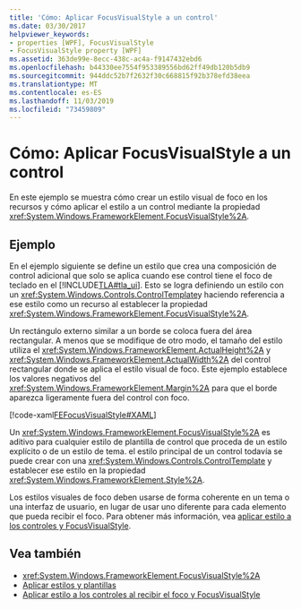 ```yaml
---
title: 'Cómo: Aplicar FocusVisualStyle a un control'
ms.date: 03/30/2017
helpviewer_keywords:
- properties [WPF], FocusVisualStyle
- FocusVisualStyle property [WPF]
ms.assetid: 363de99e-8ecc-438c-ac4a-f9147432ebd6
ms.openlocfilehash: b44330ee7554f953389556bd62ff49db120b5db9
ms.sourcegitcommit: 944ddc52b7f2632f30c668815f92b378efd38eea
ms.translationtype: MT
ms.contentlocale: es-ES
ms.lasthandoff: 11/03/2019
ms.locfileid: "73459809"
---
```

# <a name="how-to-apply-a-focusvisualstyle-to-a-control"></a>Cómo: Aplicar FocusVisualStyle a un control
En este ejemplo se muestra cómo crear un estilo visual de foco en los recursos y cómo aplicar el estilo a un control mediante la propiedad <xref:System.Windows.FrameworkElement.FocusVisualStyle%2A>.  
  
## <a name="example"></a>Ejemplo  
 En el ejemplo siguiente se define un estilo que crea una composición de control adicional que solo se aplica cuando ese control tiene el foco de teclado en el [!INCLUDE[TLA#tla_ui](../../../../includes/tlasharptla-ui-md.md)]. Esto se logra definiendo un estilo con un <xref:System.Windows.Controls.ControlTemplate>y haciendo referencia a ese estilo como un recurso al establecer la propiedad <xref:System.Windows.FrameworkElement.FocusVisualStyle%2A>.  
  
 Un rectángulo externo similar a un borde se coloca fuera del área rectangular. A menos que se modifique de otro modo, el tamaño del estilo utiliza el <xref:System.Windows.FrameworkElement.ActualHeight%2A> y <xref:System.Windows.FrameworkElement.ActualWidth%2A> del control rectangular donde se aplica el estilo visual de foco. Este ejemplo establece los valores negativos del <xref:System.Windows.FrameworkElement.Margin%2A> para que el borde aparezca ligeramente fuera del control con foco.  
  
 [!code-xaml[FEFocusVisualStyle#XAML](~/samples/snippets/csharp/VS_Snippets_Wpf/FEFocusVisualStyle/CS/page1.xaml#xaml)]  
  
 Un <xref:System.Windows.FrameworkElement.FocusVisualStyle%2A> es aditivo para cualquier estilo de plantilla de control que proceda de un estilo explícito o de un estilo de tema. el estilo principal de un control todavía se puede crear con una <xref:System.Windows.Controls.ControlTemplate> y establecer ese estilo en la propiedad <xref:System.Windows.FrameworkElement.Style%2A>.  
  
 Los estilos visuales de foco deben usarse de forma coherente en un tema o una interfaz de usuario, en lugar de usar uno diferente para cada elemento que pueda recibir el foco. Para obtener más información, vea [aplicar estilo a los controles y FocusVisualStyle](styling-for-focus-in-controls-and-focusvisualstyle.md).  
  
## <a name="see-also"></a>Vea también

- <xref:System.Windows.FrameworkElement.FocusVisualStyle%2A>
- [Aplicar estilos y plantillas](../../../desktop-wpf/fundamentals/styles-templates-overview.md)
- [Aplicar estilo a los controles al recibir el foco y FocusVisualStyle](styling-for-focus-in-controls-and-focusvisualstyle.md)

